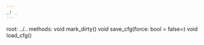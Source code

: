 ```yaml
---
_: _
---
```

root: ../..
methods:    void mark_dirty()
            void save_cfg(force: bool = false=)
            void load_cfg()